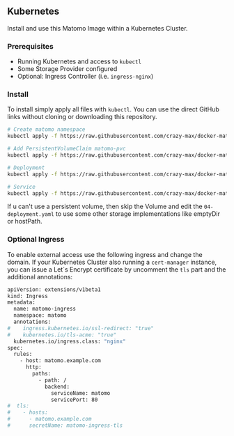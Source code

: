 ## Kubernetes

Install and use this Matomo Image within a Kubernetes Cluster.

### Prerequisites

*  Running Kubernetes and access to `kubectl`
*  Some Storage Provider configured
*  Optional: Ingress Controller (i.e. `ingress-nginx`)

### Install
To install simply apply all files with `kubectl`. You can use the direct GitHub links without cloning or downloading this repository.

```bash
# Create matomo namespace
kubectl apply -f https://raw.githubusercontent.com/crazy-max/docker-matomo/master/examples/kubernetes/01-namespace.yaml

# Add PersistentVolumeClaim matomo-pvc
kubectl apply -f https://raw.githubusercontent.com/crazy-max/docker-matomo/master/examples/kubernetes/02-volume.yaml

# Deployment
kubectl apply -f https://raw.githubusercontent.com/crazy-max/docker-matomo/master/examples/kubernetes/03-deployment.yml

# Service
kubectl apply -f https://raw.githubusercontent.com/crazy-max/docker-matomo/master/examples/kubernetes/04-service.yml
```

If u can't use a persistent volume, then skip the Volume and edit the `04-deployment.yaml` to use some other storage implementations like emptyDir or hostPath. 

### Optional Ingress
To enable external access use the following ingress and change the domain. If your Kubernetes Cluster also running a `cert-manager` instance, you can issue a Let´s Encrypt certificate by uncomment the `tls` part and the additional annotations:

```bash
apiVersion: extensions/v1beta1  
kind: Ingress  
metadata:  
  name: matomo-ingress  
  namespace: matomo  
  annotations:  
#    ingress.kubernetes.io/ssl-redirect: "true"  
#    kubernetes.io/tls-acme: "true"  
  kubernetes.io/ingress.class: "nginx"  
spec:  
  rules:  
    - host: matomo.example.com  
      http:  
        paths:  
          - path: /  
            backend:  
              serviceName: matomo  
              servicePort: 80  
#  tls:  
#    - hosts:  
#      - matomo.example.com  
#      secretName: matomo-ingress-tls
```
